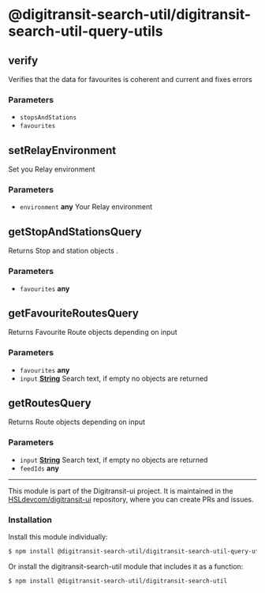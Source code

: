 # @digitransit-search-util/digitransit-search-util-query-utils

<!-- Generated by documentation.js. Update this documentation by updating the source code. -->

## verify

Verifies that the data for favourites is coherent and current and fixes errors

### Parameters

-   `stopsAndStations`  
-   `favourites`  

## setRelayEnvironment

Set you Relay environment

### Parameters

-   `environment` **any** Your Relay environment

## getStopAndStationsQuery

Returns Stop and station objects .

### Parameters

-   `favourites` **any** 

## getFavouriteRoutesQuery

Returns Favourite Route objects depending on input

### Parameters

-   `favourites` **any** 
-   `input` **[String][1]** Search text, if empty no objects are returned

## getRoutesQuery

Returns Route objects depending on input

### Parameters

-   `input` **[String][1]** Search text, if empty no objects are returned
-   `feedIds` **any** 

[1]: https://developer.mozilla.org/docs/Web/JavaScript/Reference/Global_Objects/String

<!-- This file is automatically generated. Please don't edit it directly:
if you find an error, edit the source file (likely index.js), and re-run
./scripts/generate-readmes in the digitransit-search-util project. -->

---

This module is part of the Digitransit-ui project. It is maintained in the
[HSLdevcom/digitransit-ui](https://github.com/HSLdevcom/digitransit-ui) repository, where you can create
PRs and issues.

### Installation

Install this module individually:

```sh
$ npm install @digitransit-search-util/digitransit-search-util-query-utils
```

Or install the digitransit-search-util module that includes it as a function:

```sh
$ npm install @digitransit-search-util/digitransit-search-util
```
